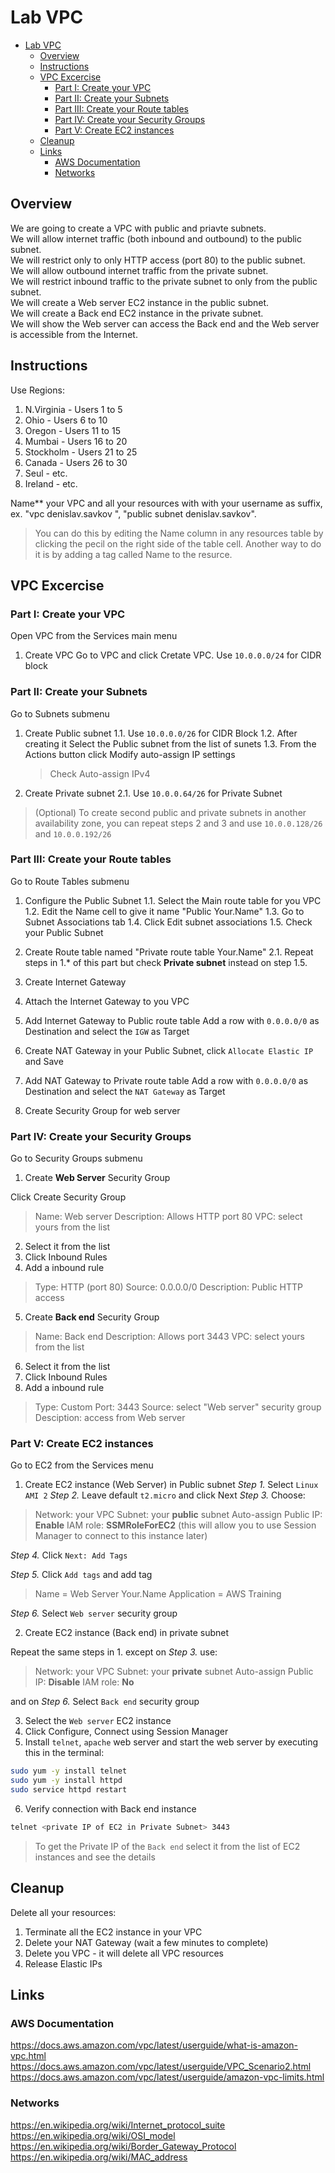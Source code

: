 # Lab VPC

- [Lab VPC](#lab-vpc)
  - [Overview](#overview)
  - [Instructions](#instructions)
  - [VPC Excercise](#vpc-excercise)
    - [Part I: Create your VPC](#part-i-create-your-vpc)
    - [Part II: Create your Subnets](#part-ii-create-your-subnets)
    - [Part III: Create your Route tables](#part-iii-create-your-route-tables)
    - [Part IV: Create your Security Groups](#part-iv-create-your-security-groups)
    - [Part V: Create EC2 instances](#part-v-create-ec2-instances)
  - [Cleanup](#cleanup)
  - [Links](#links)
    - [AWS Documentation](#aws-documentation)
    - [Networks](#networks)

## Overview

We are going to create a VPC with public and priavte subnets.  
We will allow internet traffic (both inbound and outbound) to the public subnet.  
We will restrict only to only HTTP access (port 80) to the public subnet.  
We will allow outbound internet traffic from the private subnet.  
We will restrict inbound traffic to the private subnet to only from the public subnet.  
We will create a Web server EC2 instance in the public subnet.  
We will create a Back end EC2 instance in the private subnet.  
We will show the Web server can access the Back end and the Web server is accessible from the Internet.  

## Instructions

Use Regions:

1. N.Virginia - Users 1 to 5
2. Ohio - Users 6 to 10
3. Oregon - Users 11 to 15
4. Mumbai - Users 16 to 20
5. Stockholm - Users 21 to 25
6. Canada - Users 26 to 30
7. Seul - etc.
8. Ireland - etc.

Name** your VPC and all your resources with with your username as suffix, ex. "vpc denislav.savkov ", "public subnet denislav.savkov".
> You can do this by editing the Name column in any resources table by clicking the pecil on the right side of the table cell.
Another way to do it is by adding a tag called Name to the resurce.

## VPC Excercise

### Part I: Create your VPC

Open VPC from the Services main menu

1. Create VPC
Go to VPC and click Cretate VPC.
Use `10.0.0.0/24` for CIDR block

### Part II: Create your Subnets

Go to Subnets submenu

1. Create Public subnet
   1.1. Use `10.0.0.0/26` for CIDR Block
   1.2. After creating it Select the Public subnet from the list of sunets
   1.3. From the Actions button click Modify auto-assign IP settings
   > Check Auto-assign IPv4

2. Create Private subnet
   2.1. Use `10.0.0.64/26` for Private Subnet

> (Optional) To create second public and private subnets in another availability zone, you can repeat steps 2 and 3 and use `10.0.0.128/26` and `10.0.0.192/26`

### Part III: Create your Route tables

Go to Route Tables submenu

1. Configure the Public Subnet
1.1. Select the Main route table for you VPC
1.2. Edit the Name cell to give it name "Public Your.Name"
1.3. Go to Subnet Associations tab
1.4. Click Edit subnet associations
1.5. Check your Public Subnet

2. Create Route table named "Private route table Your.Name"
2.1. Repeat steps in 1.* of this part but check **Private subnet** instead on step 1.5.

3. Create Internet Gateway
4. Attach the Internet Gateway to you VPC
5. Add Internet Gateway to Public route table
Add a row with `0.0.0.0/0` as Destination and select the `IGW` as Target
1. Create NAT Gateway in your Public Subnet, click `Allocate Elastic IP` and Save
2. Add NAT Gateway to Private route table
Add a row with `0.0.0.0/0` as Destination and select the `NAT Gateway` as Target
8. Create Security Group for web server

### Part IV: Create your Security Groups

Go to Security Groups submenu

1. Create **Web Server** Security Group

Click Create Security Group
> Name: Web server
> Description: Allows HTTP port 80
> VPC: select yours from the list

2. Select it from the list
3. Click Inbound Rules
4. Add a inbound rule
> Type: HTTP (port 80)
> Source: 0.0.0.0/0
> Description: Public HTTP access

5. Create **Back end** Security Group
> Name: Back end
> Description: Allows port 3443
> VPC: select yours from the list

6. Select it from the list
7. Click Inbound Rules
8. Add a inbound rule
> Type: Custom
> Port: 3443
> Source: select "Web server" security group
> Desciption: access from Web server

### Part V: Create EC2 instances

Go to EC2 from the Services menu

1. Create EC2 instance (Web Server) in Public subnet
*Step 1.* Select `Linux AMI 2`
*Step 2.* Leave default `t2.micro` and click Next
*Step 3.* Choose:

> Network: your VPC
> Subnet: your **public** subnet
> Auto-assign Public IP: **Enable**
> IAM role: **SSMRoleForEC2** (this will allow you to use Session Manager to connect to this instance later)

*Step 4.* Click `Next: Add Tags`

*Step 5.* Click `Add tags` and add tag 
> Name = Web Server Your.Name
> Application = AWS Training

*Step 6.* Select `Web server` security group

2. Create EC2 instance (Back end) in private subnet

Repeat the same steps in 1. except on *Step 3.* use:
> Network: your VPC
> Subnet: your **private** subnet
> Auto-assign Public IP: **Disable**
> IAM role: **No**

and on *Step 6.* Select `Back end` security group

3. Select the `Web server` EC2 instance
4. Click Configure, Connect using Session Manager
5. Install `telnet`, `apache` web server and start the web server by executing this in the terminal:

```bash
sudo yum -y install telnet
sudo yum -y install httpd
sudo service httpd restart
```

6. Verify connection with Back end instance

```bash
telnet <private IP of EC2 in Private Subnet> 3443
```

> To get the Private IP of the `Back end` select it from the list of EC2 instances and see the details

## Cleanup

Delete all your resources:

1. Terminate all the EC2 instance in your VPC
2. Delete your NAT Gateway (wait a few minutes to complete)
3. Delete you VPC - it will delete all VPC resources
4. Release Elastic IPs

## Links

### AWS Documentation

https://docs.aws.amazon.com/vpc/latest/userguide/what-is-amazon-vpc.html
https://docs.aws.amazon.com/vpc/latest/userguide/VPC_Scenario2.html
https://docs.aws.amazon.com/vpc/latest/userguide/amazon-vpc-limits.html

### Networks

https://en.wikipedia.org/wiki/Internet_protocol_suite  
https://en.wikipedia.org/wiki/OSI_model
https://en.wikipedia.org/wiki/Border_Gateway_Protocol
https://en.wikipedia.org/wiki/MAC_address